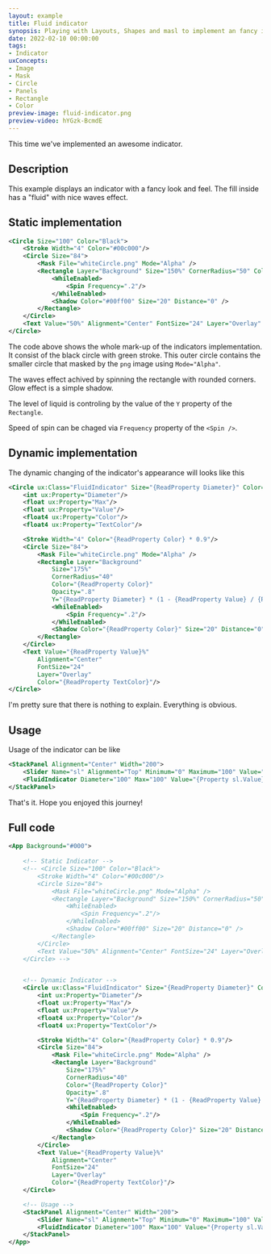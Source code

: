 ```yaml
---
layout: example
title: Fluid indicator
synopsis: Playing with Layouts, Shapes and masl to implement an fancy indicator.
date: 2022-02-10 00:00:00
tags:
- Indicator
uxConcepts:
- Image
- Mask
- Circle
- Panels
- Rectangle
- Color
preview-image: fluid-indicator.png
preview-video: hYGzk-BcmdE
---
```

This time we've implemented an awesome indicator.

## Description

This example displays an indicator with a fancy look and feel. The fill inside has a "fluid" with nice waves effect.

## Static implementation
```xml
<Circle Size="100" Color="Black">
	<Stroke Width="4" Color="#00c000"/>
	<Circle Size="84">
		<Mask File="whiteCircle.png" Mode="Alpha" />
		<Rectangle Layer="Background" Size="150%" CornerRadius="50" Color="#00ca00" Y="45">
			<WhileEnabled>
				<Spin Frequency=".2"/>
			</WhileEnabled>
			<Shadow Color="#00ff00" Size="20" Distance="0" />
		</Rectangle>
	</Circle>
	<Text Value="50%" Alignment="Center" FontSize="24" Layer="Overlay" Color="#00ff00"/>
</Circle>
```

The code above shows the whole mark-up of the indicators implementation. It consist of the black circle with green stroke.
This outer circle contains the smaller circle that masked by the `png` image using `Mode="Alpha"`.

The waves effect achived by spinning the rectangle with rounded corners. Glow effect is a simple shadow.

The level of liquid is controling by the value of the `Y` property of the `Rectangle`.

Speed of spin can be chaged via `Frequency` property of the `<Spin />`.

## Dynamic implementation

The dynamic changing of the indicator's appearance will looks like this

```xml
<Circle ux:Class="FluidIndicator" Size="{ReadProperty Diameter}" Color="Black">
	<int ux:Property="Diameter"/>
	<float ux:Property="Max"/>
	<float ux:Property="Value"/>
	<float4 ux:Property="Color"/>
	<float4 ux:Property="TextColor"/>

	<Stroke Width="4" Color="{ReadProperty Color} * 0.9"/>
	<Circle Size="84">
		<Mask File="whiteCircle.png" Mode="Alpha" />
		<Rectangle Layer="Background" 
			Size="175%"
			CornerRadius="40"
			Color="{ReadProperty Color}"
			Opacity=".8"
			Y="{ReadProperty Diameter} * (1 - {ReadProperty Value} / {ReadProperty Max})">
			<WhileEnabled>
				<Spin Frequency=".2"/>
			</WhileEnabled>
			<Shadow Color="{ReadProperty Color}" Size="20" Distance="0" />
		</Rectangle>
	</Circle>
	<Text Value="{ReadProperty Value}%"
		Alignment="Center"
		FontSize="24"
		Layer="Overlay"
		Color="{ReadProperty TextColor}"/>
</Circle>
```

I'm pretty sure that there is nothing to explain. Everything is obvious.

## Usage

Usage of the indicator can be like 

```xml
<StackPanel Alignment="Center" Width="200">
	<Slider Name="sl" Alignment="Top" Minimum="0" Maximum="100" Value="0" UserStep="1"/>
	<FluidIndicator Diameter="100" Max="100" Value="{Property sl.Value}" Color="#0f0" TextColor="Red"/>
</StackPanel>
```

That's it. Hope you enjoyed this journey!

## Full code
```xml
<App Background="#000">
    
    <!-- Static Indicator -->
    <!-- <Circle Size="100" Color="Black">
        <Stroke Width="4" Color="#00c000"/>
        <Circle Size="84">
            <Mask File="whiteCircle.png" Mode="Alpha" />
            <Rectangle Layer="Background" Size="150%" CornerRadius="50" Color="#00ca00" Y="45">
                <WhileEnabled>
                    <Spin Frequency=".2"/>
                </WhileEnabled>
                <Shadow Color="#00ff00" Size="20" Distance="0" />
            </Rectangle>
        </Circle>
        <Text Value="50%" Alignment="Center" FontSize="24" Layer="Overlay" Color="#00ff00"/>
    </Circle> -->


    <!-- Dynamic Indicator -->
    <Circle ux:Class="FluidIndicator" Size="{ReadProperty Diameter}" Color="Black">
        <int ux:Property="Diameter"/>
        <float ux:Property="Max"/>
        <float ux:Property="Value"/>
        <float4 ux:Property="Color"/>
        <float4 ux:Property="TextColor"/>

        <Stroke Width="4" Color="{ReadProperty Color} * 0.9"/>
        <Circle Size="84">
            <Mask File="whiteCircle.png" Mode="Alpha" />
            <Rectangle Layer="Background" 
                Size="175%"
                CornerRadius="40"
                Color="{ReadProperty Color}"
                Opacity=".8"
                Y="{ReadProperty Diameter} * (1 - {ReadProperty Value} / {ReadProperty Max})">
                <WhileEnabled>
                    <Spin Frequency=".2"/>
                </WhileEnabled>
                <Shadow Color="{ReadProperty Color}" Size="20" Distance="0" />
            </Rectangle>
        </Circle>
        <Text Value="{ReadProperty Value}%"
            Alignment="Center"
            FontSize="24"
            Layer="Overlay"
            Color="{ReadProperty TextColor}"/>
    </Circle>

    <!-- Usage -->
    <StackPanel Alignment="Center" Width="200">
        <Slider Name="sl" Alignment="Top" Minimum="0" Maximum="100" Value="0" UserStep="1"/>
        <FluidIndicator Diameter="100" Max="100" Value="{Property sl.Value}" Color="#0f0" TextColor="Red"/>
    </StackPanel>
</App>

```